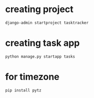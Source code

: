 # creating project
```sh
django-admin startproject tasktracker
```

# creating task app
```sh
python manage.py startapp tasks
```

# for timezone 
```sh
pip install pytz
```
